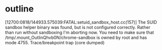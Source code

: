 # outline

[12700:0818/144933.575039:FATAL:setuid_sandbox_host.cc(157)] The SUID sandbox helper binary was found, but is not configured correctly. Rather than run without sandboxing I'm aborting now. You need to make sure that /tmp/.mount_OutlinQhvb0N/chrome-sandbox is owned by root and has mode 4755.
Trace/breakpoint trap (core dumped)
